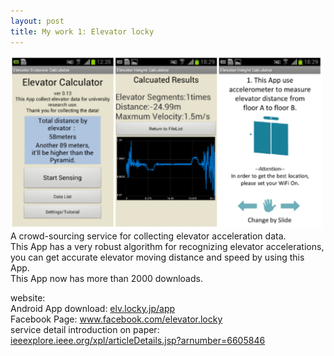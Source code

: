 ```yaml
---
layout: post
title: My work 1: Elevator locky 
---
```

<img src="/images/elevator.png" class="fit image" width="500"><br />
A crowd-sourcing service for collecting elevator acceleration data. <br />
This App has a very robust algorithm for recognizing elevator accelerations, <br />
you can get accurate elevator moving distance and speed by using this App. <br />
This App now has more than 2000 downloads.<br />

website: <a href="http://elv.locky.jp"></a><br />
Android App download: <a href="http://elv.locky.jp/app">elv.locky.jp/app</a><br />
Facebook Page: <a href="https://www.facebook.com/elevator.locky">www.facebook.com/elevator.locky</a><br />
service detail introduction on paper: <a href="http://ieeexplore.ieee.org/xpl/articleDetails.jsp?arnumber=6605846">ieeexplore.ieee.org/xpl/articleDetails.jsp?arnumber=6605846</a><br />




